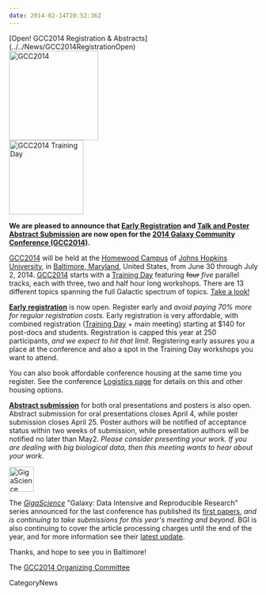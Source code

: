 ```yaml
---
date: 2014-02-14T20:52:36Z
---
```

<div class='newsItemHeader'>[Open! GCC2014 Registration & Abstracts](../../News/GCC2014RegistrationOpen)</div>

<div class='left'><a href='/Events/GCC2014'><img src='/Images/Logos/GCC2014LogoTall200.png' alt='GCC2014' height="180" /></a></div>
<div class='right'><a href='/Events/GCC2014/TrainingDay'><img src='/Images/Logos/GCC2014TDLogo150.png' alt='GCC2014 Training Day' height="150" /></a></div>

**We are pleased to announce that [Early Registration](/Events/GCC2014/Register) and [Talk and Poster Abstract Submission](/Events/GCC2014/Abstracts) are now open for the [2014 Galaxy Community Conference (GCC2014)](../../Events/GCC2014).**

[GCC2014](/Events/GCC2014) will be held at the [Homewood Campus](http://webapps.jhu.edu/jhuniverse/information_about_hopkins/campuses/homewood_campus/) of [Johns Hopkins University](http://jhu.edu), in [Baltimore, Maryland](http://visitors.baltimorecity.gov/), United States, from June 30 through July 2, 2014.  [GCC2014](/Events/GCC2014) starts with a [Training Day](../../Events/GCC2014/TrainingDay) featuring ~~four~~ *five* parallel tracks, each with three, two and half hour long workshops. There are 13 different topics spanning the full Galactic spectrum of topics.  [Take a look!](../../Events/GCC2014/TrainingDay)

**[Early registration](/Events/GCC2014/Register)** is now open. Register early and *avoid paying 70% more for regular registration costs.*  Early registration is very affordable, with combined registration ([Training Day](../../Events/GCC2014/TrainingDay) + main meeting) starting at $140 for post-docs and students. Registration is capped this year at 250 participants, *and we expect to hit that limit*.  Registering early assures you a place at the conference and also a spot in the Training Day workshops you want to attend.  

You can also book affordable conference housing at the same time you register.  See the conference [Logistics page](../../Events/GCC2014/Logistics) for details on this and other housing options.

**[Abstract submission](../../Events/GCC2014/Abstracts)** for both oral presentations and posters is also open.  Abstract submission for oral presentations closes April 4, while poster submission closes April 25.  Poster authors will be notified of acceptance status within two weeks of submission, while presentation authors will be notified no later than May2.  *Please consider presenting your work. If you are dealing with big biological data, then this meeting wants to hear about your work.*  

<div class='right'><a href='http://www.gigasciencejournal.com/'><img src='/Images/Logos/GigaScienceLogo250.png' alt='GigaScience Journal' height="50" /></a></div>

The *[GigaScience](http://www.gigasciencejournal.com/)* "Galaxy: Data Intensive and Reproducible Research" series announced for the last conference has published its [first papers](http://www.gigasciencejournal.com/series/Galaxy), *and is continuing to take submissions for this year's meeting and beyond*. BGI is also continuing to cover the article processing charges until the end of the year, and for more information see their [latest update](http://blogs.biomedcentral.com/gigablog/2014/02/06/rewarding-reproducibility-first-papers-in-our-galaxy-series-utilizing-our-gigagalaxy-platform/).


Thanks, and hope to see you in Baltimore!

The [GCC2014 Organizing Committee](../../Events/GCC2014/Organizers)


CategoryNews

